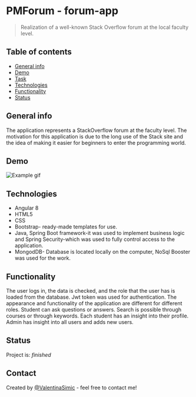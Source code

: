 # PMForum - forum-app
> Realization of a well-known Stack Overflow forum at the local faculty level.

## Table of contents
* [General info](#general-info)
* [Demo](#screenshots)
* [Task](#task)
* [Technologies](#technologies)
* [Functionality](#functionality)
* [Status](#status)



## General info
The application represents a StackOverflow forum at the faculty level.
The motivation for this application is due to the long use of the Stack site and the idea of making it easier for beginners to enter the programming world.

## Demo
![Example gif](./demo/PMFORUM.gif) 



## Technologies
* Angular 8
* HTML5
* CSS
* Bootstrap- ready-made templates for use.
* Java, Spring Boot framework-it was used to implement business logic and Spring Security-which was used to fully control       access to the application.
* MongodDB- Database is located locally on the computer, NoSql Booster was used for the work.


## Functionality
The user logs in, the data is checked, and the role that the user has is loaded from the database. Jwt token was used for authentication. The appearance and functionality of the application are different for different roles.
Student can ask questions or answers. Search is possible through courses or through keywords. Each student has an insight into their profile. Admin has insight into all users and adds new users.

## Status
Project is: _finished_


## Contact
Created by [@ValentinaSimic](https://github.com/ValentinaSimic) - feel free to contact me!



